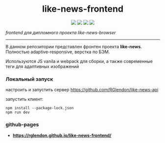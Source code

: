 <h1 align="center">like-news-frontend</h1>

<p align="center">
    <img src="https://img.shields.io/github/languages/top/RGlendon/like-news-frontend?style=flat&color=yellow">
    <img src="https://img.shields.io/github/issues-pr-closed/rglendon/like-news-frontend?style=flat&color=green">
    <img src="https://img.shields.io/badge/version-1.0.0-blue">
    <img src="https://img.shields.io/github/stars/RGlendon/like-news-frontend.svg?style=flat&color=orange">
</p>

_frontend для дипломного проекта like-news-browser_

---
В данном репозитории представлен фронтен проекта **like-news**. 
Полностью adaptive-responsive, верстка по БЭМ.
 
Используются JS vanila и webpack для сборки, а также современные 
теги для адаптивных изображений  
 
### Локальный запуск
настроить и запустить сервер https://github.com/RGlendon/like-news-api

запустить клиент:
```
npm install --package-lock.json
npm run dev
```
 
### github-pages

- **https://rglendon.github.io/like-news-frontend/**




